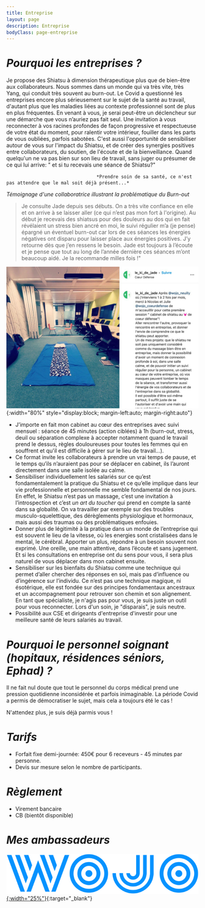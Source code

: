 ```yaml
---
title: Entreprise
layout: page
description: Entreprise
bodyClass: page-entreprise
---
```


# *Pourquoi les entreprises ?*

Je propose des Shiatsu à dimension thérapeutique plus que de bien-être aux collaborateurs. Nous sommes dans un monde qui va très vite, très Yang, qui conduit très souvent au burn-out. Le Covid a questionné les entreprises encore plus sérieusement sur le sujet de la santé au travail, d'autant plus que les maladies liées au contexte professionnel sont de plus en plus fréquentes.
En venant à vous, je serai peut-être un déclencheur sur une démarche que vous n’auriez pas fait seul. Une invitation à vous reconnecter à vos racines profondes de façon progressive et respectueuse de votre état du moment, pour ralentir votre intérieur, fouiller dans les parts de vous oubliées, parfois sabotées.
C'est aussi l'opportunité de sensibiliser autour de vous sur l'impact du Shiatsu, et de créer des synergies positives entre collaborateurs, du soutien, de l'écoute et de la bienveillance. Quand quelqu'un ne va pas bien sur son lieu de travail, sans juger ou présumer de ce qui lui arrive: " et si tu recevais une séance de Shiatsu?" 

                                     *Prendre soin de sa santé, ce n'est pas attendre que le mal soit déjà présent...*

 *Témoignage d'une collaboratrice illustrant la problématique du Burn-out*
>
>Je consulte Jade depuis ses débuts. On a très vite confiance en elle et on arrive à se laisser aller (ce qui n’est pas mon fort à l'origine). Au début je recevais des shiatsus pour des douleurs au dos qui en fait révélaient un stress bien ancré en moi, le suivi régulier m’a (je pense) épargné un éventuel burn-out car lors de ces séances les énergies négatives ont disparu pour laisser place aux énergies positives. J’y retourne dès que j’en ressens le besoin. Jade est toujours à l’écoute et je pense que tout au long de l’année dernière ces séances m’ont beaucoup aidé. Je la recommande milles fois !"
>

![WOJO](/images/entreprise/wojo-post.jpg){:width="80%" style="display:block; margin-left:auto; margin-right:auto"}

- J’importe en fait mon cabinet au cœur des entreprises avec suivi mensuel : séance de 45 minutes (action ciblées) à 1h (burn-out, stress, deuil ou séparation complexe à accepter notamment quand le travail prend le dessus, règles douloureuses pour toutes les femmes qui en souffrent et qu'il est difficile à gérer sur le lieu de travail...).
- Ce format invite les collaborateurs à prendre un vrai temps de pause, et le temps qu’ils n’auraient pas pour se déplacer en cabinet, ils l’auront directement dans une salle isolée au calme.
- Sensibiliser individuellement les salariés sur ce qu’est fondamentalement la pratique du Shiatsu et ce qu’elle implique dans leur vie professionnelle et personnelle me semble fondamental de nos jours.
En effet, le Shiatsu n’est pas un massage, c’est une invitation à l’introspection et c’est *un art du toucher* qui prend en compte la santé dans sa globalité. On va travailler par exemple sur des troubles musculo-squelettique, des dérèglements physiologique et hormonaux, mais aussi des traumas ou des problématiques enfouies.
- Donner plus de légitimité à la pratique dans un monde de l’entreprise qui est souvent le lieu de la vitesse, où les energies sont cristalisées dans le mental, le cérébral. Apporter un plus, répondre à un besoin souvent non exprimé. Une oreille, une main attentive, dans l’écoute et sans jugement. Et si les consultations en entreprise ont du sens pour vous, il sera plus naturel de vous déplacer dans mon cabinet ensuite.
- Sensibiliser sur les bienfaits du Shiatsu comme une technique qui permet d’aller chercher des réponses en soi, mais pas d’influence ou d’ingérence sur l’individu. Ce n’est pas une technique magique, ni ésotérique, elle est fondée sur des principes fondamentaux ancestraux et un accompagnement pour retrouver son chemin et son alignement. En tant que spécialiste, je n'agis pas pour vous, je suis juste un outil pour vous reconnecter. Lors d'un soin, je "disparais", je suis neutre.
- Possibilité aux CSE et dirigeants d'entreprise d'investir pour une meilleure santé de leurs salariés au travail.

# *Pourquoi le personnel soignant (hopitaux, résidences séniors, Ephad) ?*

Il ne fait nul doute que tout le personnel du corps médical prend une pression quotidienne inconsidérée et parfois inimaginable. La période Covid a permis de démocratiser le sujet, mais cela a toujours été le cas !

N'attendez plus, je suis déjà parmis vous !

# *Tarifs*

- Forfait fixe demi-journée: 450€ pour 6 receveurs - 45 minutes par personne.
- Devis sur mesure selon le nombre de participants.

# *Règlement*

- Virement bancaire
- CB (bientôt disponible)

# *Mes ambassadeurs*

[![WOJO](/images/entreprise/wojo-logo.svg){:width="25%"}](https://www.wojo.com/fr-FR){:target="_blank"}
